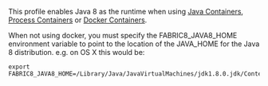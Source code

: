 This profile enables Java 8 as the runtime when using [Java Containers](http://fabric8.io/gitbook/javaContainer.html), [Process Containers](http://fabric8.io/gitbook/processContainer.html) or [Docker Containers](http://fabric8.io/gitbook/docker.html).

When not using docker, you must specify the FABRIC8_JAVA8_HOME environment variable to point to the location of the JAVA_HOME for the Java 8 distribution. e.g. on OS X this would be:

    export FABRIC8_JAVA8_HOME=/Library/Java/JavaVirtualMachines/jdk1.8.0.jdk/Contents/Home